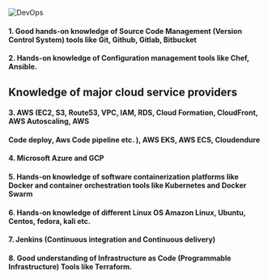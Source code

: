 ![DevOps](https://camo.githubusercontent.com/49171418c4e713986437a5f0244d02da2398a9fa830d4d3ab6941aa0099bf7c0/68747470733a2f2f696e746c616e642e636f6d2f77702d636f6e74656e742f75706c6f6164732f323031392f30372f6465766f70732d696e66696e6974792d312d312e706e67)


####  1. Good hands-on knowledge of Source Code Management (Version Control System) tools like Git, Github, Gitlab, Bitbucket
####  2. Hands-on knowledge of Configuration management tools like Chef, Ansible.

## Knowledge of major cloud service providers 

####  3. AWS (EC2, S3, Route53, VPC, IAM, RDS, Cloud Formation, CloudFront, AWS Autoscaling, AWS
####    Code deploy, Aws Code pipeline etc. ), AWS EKS, AWS ECS, Cloudendure

####  4. Microsoft Azure and GCP 

####  5. Hands-on knowledge of software containerization platforms like Docker and container orchestration tools like Kubernetes and Docker Swarm
####  6. Hands-on knowledge of different Linux OS Amazon Linux, Ubuntu, Centos, fedora, kali etc.
####  7. Jenkins (Continuous integration and Continuous delivery)
####  8. Good understanding of Infrastructure as Code (Programmable Infrastructure) Tools like Terraform.
